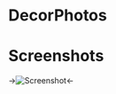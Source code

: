 DecorPhotos
===========

# Screenshots
->![Screenshot](http://img15.hostingpics.net/pics/128539screenshot.png)<-
